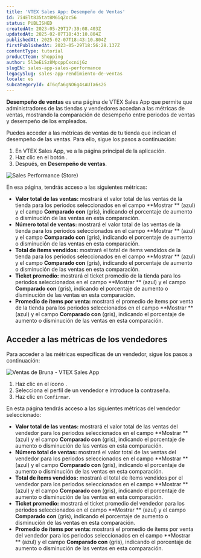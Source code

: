 ```yaml
---
title: 'VTEX Sales App: Desempeño de Ventas'
id: 7i4Elt835tatBM6iqZoc56
status: PUBLISHED
createdAt: 2023-05-29T17:39:08.403Z
updatedAt: 2025-02-07T18:43:10.804Z
publishedAt: 2025-02-07T18:43:10.804Z
firstPublishedAt: 2023-05-29T18:56:28.137Z
contentType: tutorial
productTeam: Shopping
author: 5l3eEiSz8MpcppCxcnijGz
slugEN: sales-app-sales-performance
legacySlug: sales-app-rendimiento-de-ventas
locale: es
subcategoryId: 4T6qfa6gNO6g4sAUIa6s2G
---
```


**Desempeño de ventas** es una página de VTEX Sales App que permite que administradores de las tiendas y vendedores accedan a las métricas de ventas, mostrando la comparación de desempeño entre periodos de ventas y desempeño de los empleados.

Puedes acceder a las métricas de ventas de tu tienda que indican el desempeño de las ventas. Para ello, sigue los pasos a continuación:

1. En VTEX Sales App, ve a la página principal de la aplicación.
2. Haz clic en el botón <i class="fas fa-bars" aria-hidden="true"></i>.
3. Después, en **Desempeño de ventas**.

![Sales Performance (Store)](//images.ctfassets.net/alneenqid6w5/2YMohTrMzA23P64djqnLWb/befba785d99d38ac7ae16e4a045ab32a/analytics_en.png)

En esa página, tendrás acceso a las siguientes métricas:

- **Valor total de las ventas:** mostrará el valor total de las ventas de la tienda para los periodos seleccionados en el campo **Mostrar ** (azul) y el campo **Comparado con** (gris), indicando el porcentaje de aumento o disminución de las ventas en esta comparación.
- **Número total de ventas:** mostrará el valor total de las ventas de la tienda para los periodos seleccionados en el campo **Mostrar ** (azul) y el campo **Comparado con** (gris), indicando el porcentaje de aumento o disminución de las ventas en esta comparación.
- **Total de ítems vendidos:** mostrará el total de ítems vendidos de la tienda para los periodos seleccionados en el campo **Mostrar ** (azul) y el campo **Comparado con** (gris), indicando el porcentaje de aumento o disminución de las ventas en esta comparación.
- **Ticket promedio:** mostrará el ticket promedio de la tienda para los periodos seleccionados en el campo **Mostrar ** (azul) y el campo **Comparado con** (gris), indicando el porcentaje de aumento o disminución de las ventas en esta comparación.
- **Promedio de ítems por venta:** mostrará el promedio de ítems por venta de la tienda para los periodos seleccionados en el campo **Mostrar ** (azul) y el campo **Comparado con** (gris), indicando el porcentaje de aumento o disminución de las ventas en esta comparación.

## Acceder a las métricas de los vendedores

Para acceder a las métricas específicas de un vendedor, sigue los pasos a continuación:

![Ventas de Bruna - VTEX Sales App](//images.ctfassets.net/alneenqid6w5/78nJXcuThGbc7cGrOb7CqV/0742350774cffb176c09e1597d24270d/Ventas_de_bruna_-.png)

1. Haz clic en el ícono <i class="far fa-id-badge"></i>.
2. Selecciona el perfil de un vendedor e introduce la contraseña.
3. Haz clic en `Confirmar`.

En esta página tendrás acceso a las siguientes métricas del vendedor seleccionado:

- **Valor total de las ventas:** mostrará el valor total de las ventas del vendedor para los periodos seleccionados en el campo **Mostrar ** (azul) y el campo **Comparado con** (gris), indicando el porcentaje de aumento o disminución de las ventas en esta comparación.
- **Número total de ventas:** mostrará el valor total de las ventas del vendedor para los periodos seleccionados en el campo **Mostrar ** (azul) y el campo **Comparado con** (gris), indicando el porcentaje de aumento o disminución de las ventas en esta comparación.
- **Total de ítems vendidos:** mostrará el total de ítems vendidos por el vendedor para los periodos seleccionados en el campo **Mostrar ** (azul) y el campo **Comparado con** (gris), indicando el porcentaje de aumento o disminución de las ventas en esta comparación.
- **Ticket promedio:** mostrará el ticket promedio del vendedor para los periodos seleccionados en el campo **Mostrar ** (azul) y el campo **Comparado con** (gris), indicando el porcentaje de aumento o disminución de las ventas en esta comparación.
- **Promedio de ítems por venta:** mostrará el promedio de ítems por venta del vendedor para los periodos seleccionados en el campo **Mostrar ** (azul) y el campo **Comparado con** (gris), indicando el porcentaje de aumento o disminución de las ventas en esta comparación.


